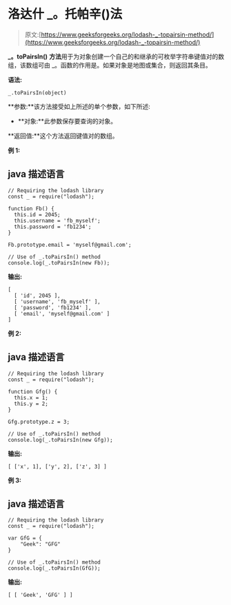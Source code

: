 # 洛达什 _。托帕辛()法

> 原文:[https://www.geeksforgeeks.org/lodash-_-topairsin-method/](https://www.geeksforgeeks.org/lodash-_-topairsin-method/)

**_。toPairsIn()** **方法**用于为对象创建一个自己的和继承的可枚举字符串键值对的数组，该数组可由 _。函数的作用是。如果对象是地图或集合，则返回其条目。

**语法:**

```
_.toPairsIn(object)

```

**参数:**该方法接受如上所述的单个参数，如下所述:

*   **对象:**此参数保存要查询的对象。

**返回值:**这个方法返回键值对的数组。

**例 1:**

## java 描述语言

```
// Requiring the lodash library  
const _ = require("lodash");  

function Fb() {
  this.id = 2045;
  this.username = 'fb_myself';
  this.password = 'fb1234';
}

Fb.prototype.email = 'myself@gmail.com';

// Use of _.toPairsIn() method 
console.log(_.toPairsIn(new Fb));
```

**输出:**

```
[
  [ 'id', 2045 ],
  [ 'username', 'fb_myself' ],
  [ 'password', 'fb1234' ],
  [ 'email', 'myself@gmail.com' ]
]
```

**例 2:**

## java 描述语言

```
// Requiring the lodash library  
const _ = require("lodash");  

function Gfg() {
  this.x = 1;
  this.y = 2;
}

Gfg.prototype.z = 3;

// Use of _.toPairsIn() method 
console.log(_.toPairsIn(new Gfg));
```

**输出:**

```
[ ['x', 1], ['y', 2], ['z', 3] ]
```

**例 3:**

## java 描述语言

```
// Requiring the lodash library  
const _ = require("lodash");  

var GfG = {
    "Geek": "GFG"
}

// Use of _.toPairsIn() method 
console.log(_.toPairsIn(GfG));
```

**输出:**

```
[ [ 'Geek', 'GFG' ] ]

```
